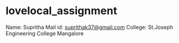# lovelocal_assignment

Name: Supritha
Mail id: suprithak37@gmail.com
College: St.Joseph Engineering College Mangalore
